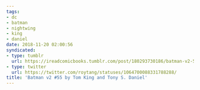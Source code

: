 ```yaml
---
tags:
- dc
- batman
- nightwing
- king
- daniel
date: 2018-11-20 02:00:56
syndicated:
- type: tumblr
  url: https://ireadcomicbooks.tumblr.com/post/180293730186/batman-v2-55-by-tom-king-and-tony-s-daniel
- type: twitter
  url: https://twitter.com/roytang/statuses/1064700088331788288/
title: 'Batman v2 #55 by Tom King and Tony S. Daniel'
---
```



